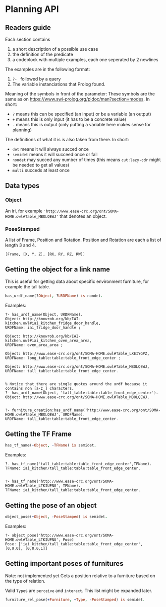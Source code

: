 # Planning API

## Readers guide
Each section contains
1. a short description of a possible use case
2. the definition of the predicate
3. a codeblock with multiple examples, each one seperated by 2 newlines

The examples are in the following format:
1. `?- ` followed by a query
2. The variable instanciations that Prolog found.

Meaning of the symbols in front of the parameter:
These symbols are the same as on <https://www.swi-prolog.org/pldoc/man?section=modes>.
In short:
- `?` means this can be specified (an input) or be a variable (an output)
- `+` means this is only input (it has to be a concrete value)
- `-` means this is output (only putting a variable here makes sense for planning)

The definitions of what it is is also taken from there.
In short:
- `det` means it will always succed once
- `semidet` means it will succeed once or fail
- `nondet` may succed any number of times (this means `cut:lazy-cdr` might be needed to get all values)
- `multi` succeds at least once

## Data types

### Object
An iri, for example `'http://www.ease-crc.org/ont/SOMA-HOME.owl#Table_MBOLQEWJ'` that denotes an object.

### PoseStamped
A list of Frame, Position and Rotation.
Position and Rotation are each a list of length 3 and 4.

`[Frame, [X, Y, Z], [RX, RY, RZ, RW]]`

## Getting the object for a link name
This is useful for getting data about specific environment furniture, for example the tall table.

```prolog
has_urdf_name(?Object, ?URDFName) is nondet.
```

Examples:
```
?- has_urdf_name(Object, URDFName).
Object: http://knowrob.org/kb/IAI-kitchen.owl#iai_kitchen_fridge_door_handle,
URDFName: iai_fridge_door_handle ;

Object: http://knowrob.org/kb/IAI-kitchen.owl#iai_kitchen_oven_area_area,
URDFName: oven_area_area ;

Object: http://www.ease-crc.org/ont/SOMA-HOME.owl#Table_LXEIYGPZ,
URDFName: long_table:table:table_front_edge_center ;

Object: http://www.ease-crc.org/ont/SOMA-HOME.owl#Table_MBOLQEWJ,
URDFName: tall_table:table:table_front_edge_center.


% Notice that there are single quotes around the urdf because it contains non [a-z_] characters.
?- has_urdf_name(Object, 'tall_table:table:table_front_edge_center').
Object: http://www.ease-crc.org/ont/SOMA-HOME.owl#Table_MBOLQEWJ.


?- furniture_creation:has_urdf_name('http://www.ease-crc.org/ont/SOMA-HOME.owl#Table_MBOLQEWJ', URDFName).
URDFName: tall_table:table:table_front_edge_center.
```

## Getting the TF Frame

```prolog
has_tf_name(+Object, -TFName) is semidet.
```

Examples:
```
?- has_tf_name('tall_table:table:table_front_edge_center',TFName).
TFName: iai_kitchen/tall_table:table:table_front_edge_center.


?- has_tf_name('http://www.ease-crc.org/ont/SOMA-HOME.owl#Table_LTKIUPNG', TFName).
TFName: iai_kitchen/tall_table:table:table_front_edge_center.
```

## Getting the pose of an object

```prolog
object_pose(+Object, -PoseStamped) is semidet.
```

Examples:
```
?- object_pose('http://www.ease-crc.org/ont/SOMA-HOME.owl#Table_LTKIUPNG', Pose)
Pose: ['iai_kitchen/tall_table:table:table_front_edge_center', [0,0,0], [0,0,0,1]]
```

## Getting important poses of furnitures
Note: not implemented yet
Gets a position relative to a furniture based on the type of relation.

Valid `Type`s are `perceive` and `interact`. This list might be expanded later.

```prolog
furniture_rel_pose(+Furniture, +Type, -PoseStamped) is semidet.
```
